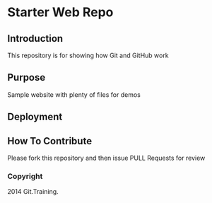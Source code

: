 # Starter Web Repo

## Introduction
This repository is for showing how Git and GitHub work

## Purpose
Sample website with plenty of files for demos

## Deployment

## How To Contribute 
Please fork this repository and then issue PULL Requests for review

### Copyright
2014 Git.Training.